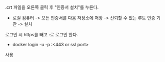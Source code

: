 .crt 파일을 오른쪽 클릭 후 "인증서 설치"를 누른다.
 - 로컬 컴퓨터 -> 모든 인증서를 다음 저장소에 저장 -> 신뢰할 수 있는 루트 인증 기관 -> 설치

로그인 시 https를 빼고 <IP>:<PORT>로 로그인 한다.
 - docker login -u <user> -p <pw> <ip>:<443 or ssl port>

사용